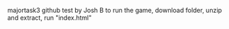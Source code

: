 majortask3 github test by Josh B
to run the game, download folder, unzip and extract, run "index.html"
